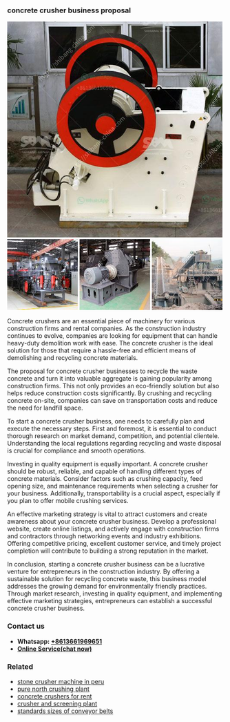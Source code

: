 <h3>concrete crusher business proposal</h3><img src='1706755593.jpg' alt=''><p>Concrete crushers are an essential piece of machinery for various construction firms and rental companies. As the construction industry continues to evolve, companies are looking for equipment that can handle heavy-duty demolition work with ease. The concrete crusher is the ideal solution for those that require a hassle-free and efficient means of demolishing and recycling concrete materials. </p><p>The proposal for concrete crusher businesses to recycle the waste concrete and turn it into valuable aggregate is gaining popularity among construction firms. This not only provides an eco-friendly solution but also helps reduce construction costs significantly. By crushing and recycling concrete on-site, companies can save on transportation costs and reduce the need for landfill space.</p><p>To start a concrete crusher business, one needs to carefully plan and execute the necessary steps. First and foremost, it is essential to conduct thorough research on market demand, competition, and potential clientele. Understanding the local regulations regarding recycling and waste disposal is crucial for compliance and smooth operations.</p><p>Investing in quality equipment is equally important. A concrete crusher should be robust, reliable, and capable of handling different types of concrete materials. Consider factors such as crushing capacity, feed opening size, and maintenance requirements when selecting a crusher for your business. Additionally, transportability is a crucial aspect, especially if you plan to offer mobile crushing services.</p><p>An effective marketing strategy is vital to attract customers and create awareness about your concrete crusher business. Develop a professional website, create online listings, and actively engage with construction firms and contractors through networking events and industry exhibitions. Offering competitive pricing, excellent customer service, and timely project completion will contribute to building a strong reputation in the market.</p><p>In conclusion, starting a concrete crusher business can be a lucrative venture for entrepreneurs in the construction industry. By offering a sustainable solution for recycling concrete waste, this business model addresses the growing demand for environmentally friendly practices. Through market research, investing in quality equipment, and implementing effective marketing strategies, entrepreneurs can establish a successful concrete crusher business.</p><h3>Contact us</h3><ul><li><strong>Whatsapp:&nbsp;<a href="https://wa.me/8613661969651">+8613661969651</a></strong></li><li><a href="https://swt.shibang-china.com/?git&amp;zhl&amp;concrete crusher business proposal"><strong>Online Service(chat now)</strong></a></li></ul><h3>Related</h3><ul><li><a href='stone crusher machine in peru.md'>stone crusher machine in peru</a></li><li><a href='pure north crushing plant.md'>pure north crushing plant</a></li><li><a href='concrete crushers for rent.md'>concrete crushers for rent</a></li><li><a href='crusher and screening plant.md'>crusher and screening plant</a></li><li><a href='standards sizes of conveyor belts.md'>standards sizes of conveyor belts</a></li></ul>